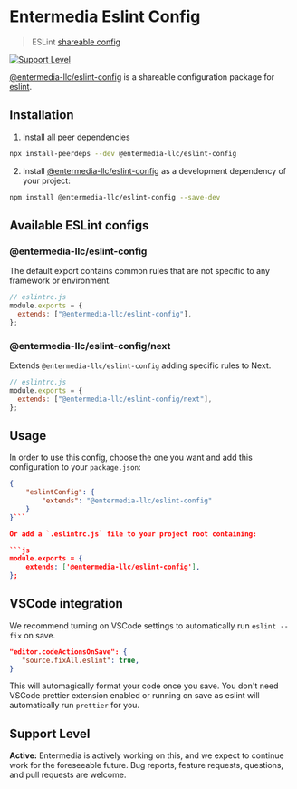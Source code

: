 # Entermedia Eslint Config

> ESLint [shareable config](https://github.com/Entermedia-LLC/eslint-config)

[![Support Level](https://img.shields.io/badge/support-active-green.svg)](#support-level)

[@entermedia-llc/eslint-config](https://github.com/Entermedia-LLC/eslint-config) is a shareable configuration package for [eslint](http://eslint.org).

## Installation

1. Install all peer dependencies

```sh
npx install-peerdeps --dev @entermedia-llc/eslint-config
```

2. Install [@entermedia-llc/eslint-config](https://github.com/Entermedia-LLC/eslint-config) as a development dependency of your project:

```sh
npm install @entermedia-llc/eslint-config --save-dev
```

## Available ESLint configs

### @entermedia-llc/eslint-config

The default export contains common rules that are not specific to any framework or environment.

```js
// eslintrc.js
module.exports = {
  extends: ["@entermedia-llc/eslint-config"],
};
```

### @entermedia-llc/eslint-config/next

Extends `@entermedia-llc/eslint-config` adding specific rules to Next.

```js
// eslintrc.js
module.exports = {
  extends: ["@entermedia-llc/eslint-config/next"],
};
```

## Usage

In order to use this config, choose the one you want and add this configuration to your `package.json`:

````json
{
    "eslintConfig": {
        "extends": "@entermedia-llc/eslint-config"
    }
}```

Or add a `.eslintrc.js` file to your project root containing:

```js
module.exports = {
	extends: ['@entermedia-llc/eslint-config'],
};
````

## VSCode integration

We recommend turning on VSCode settings to automatically run `eslint --fix` on save.

```json
"editor.codeActionsOnSave": {
   "source.fixAll.eslint": true,
}
```

This will automagically format your code once you save. You don't need VSCode prettier extension enabled or running on save as eslint will automatically run `prettier` for you.

## Support Level

**Active:** Entermedia is actively working on this, and we expect to continue work for the foreseeable future. Bug reports, feature requests, questions, and pull requests are welcome.
